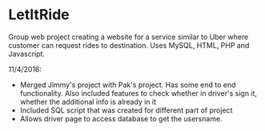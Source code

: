 # LetItRide
Group web project creating a website for a service similar to Uber where customer can request rides to destination. 
Uses MySQL, HTML,  PHP and Javascript.

11/4/2016: 
- Merged Jimmy's project with Pak's project. Has some end to end functionality. Also included features to check whether in driver's 
sign it, whether the additional info is already in it
- Included SQL script that was created for different part of project
- Allows driver page to access database to get the usersname.
